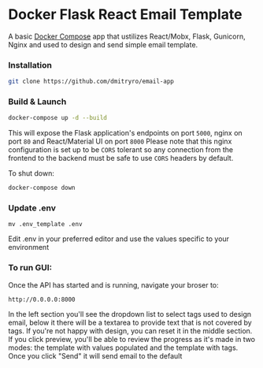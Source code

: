 # Docker Flask React Email Template 

A basic [Docker Compose](https://docs.docker.com/compose/) app that ustilizes React/Mobx, Flask,
Gunicorn, Nginx and used to design and send simple email template.

### Installation

```bash
git clone https://github.com/dmitryro/email-app
```

### Build & Launch

```bash
docker-compose up -d --build
```

This will expose the Flask application's endpoints on port `5000`, nginx on port `80`
and React/Material UI on port `8000`
Please note that this nginx configuration is set up to be `CORS` tolerant so any 
connection from the frontend to the backend must be safe to use `CORS` headers by default.

To shut down:

```bash
docker-compose down
```
### Update .env
```
mv .env_template .env
```
Edit .env in your preferred editor and use the values specific to your
environment


### To run GUI:
Once the API has started and is running, navigate your broser to:

```
http://0.0.0.0:8000
```

In the left section you'll see the dropdown list to select tags used
to design email, below it there will be a textarea to provide text that
is not covered by tags.
If you're not happy with design, you can reset it in the middle section.
If you click preview, you'll be able to review the progress as it's made
in two modes: the template with values populated and the template with tags.
Once you click "Send" it will send email to the default 


